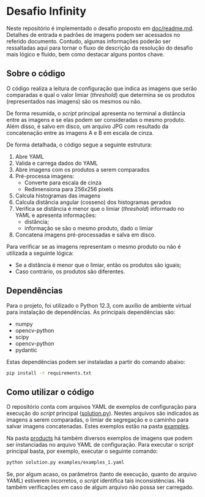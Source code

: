 # Desafio Infinity 

Neste repositório é implementado o desafio proposto em [doc/readme.md](doc/readme.md). Detalhes de entrada e padrões de imagens podem ser acessados no referido documento. Contudo, algumas informações poderão ser ressaltadas aqui para tornar o fluxo de descrição da resolução do desafio mais lógico e fluido, bem como destacar alguns pontos chave.

## Sobre o código

O código realiza a leitura de configuração que indica as imagens que serão comparadas e qual o valor limiar (*threshold*) que determina se os produtos (representados nas imagens) são os mesmos ou não.

De forma resumida, o *script* principal apresenta no terminal a distância entre as imagens e se elas podem ser consideradas o mesmo produto. Além disso, é salvo em disco, um arquivo JPG com resultado da concatenação entre as imagens A e B em escala de cinza.

De forma detalhada, o código segue a seguinte estrutura:

1. Abre YAML
2. Valida e carrega dados do YAML
3. Abre imagens com os produtos a serem comparados
4. Pré-processa imagens:
    - Converte para escala de cinza
    - Redimensiona para 256x256 pixels 
5. Calcula histogramas das imagens
6. Calcula distância angular (cosseno) dos histogramas gerados
7. Verifica se distância é menor que o limiar (*threshold*) informado no YAML e apresenta informações:
    - distância;
    - informação se são o mesmo produto, dado o limiar
8. Concatena imagens pré-processadas e salva em disco.

Para verificar se as imagens representam o mesmo produto ou não é utilizada a seguinte lógica: 
- Se a distância é menor que o limiar, então os produtos são iguais;
- Caso contrário, os produtos são diferentes.


## Dependências

Para o projeto, foi utilizado o Python 12.3, com auxílio de ambiente virtual para instalação de dependências. As principais dependências são:

- numpy
- opencv-python
- scipy
- opencv-python
- pydantic

Estas dependências podem ser instaladas a partir do comando abaixo:

```bash 
pip install -r requirements.txt
```

## Como utilizar o código

O repositório conta com arquivos YAML de exemplos de configuração para execução do *script* principal ([solution.py](solution.py)). Nestes arquivos são indicados as imagens a serem comparadas, o limiar de segregação e o caminho para salvar imagens concatenadas. Estes exemplos estão na pasta [examples](examples/).

Na pasta [products](products/) há também diversos exemplos de imagens que podem ser instanciadas no arquivo YAML de configuração. Para executar o *script* principal basta, por exemplo, executar o seguinte comando:

```bash
python solution.py examples/examples_1.yaml
```

Se, por algum acaso, os parâmetros (tanto de execução, quanto do arquivo YAML) estiverem incorretos, o *script* identifica tais inconsistências. Há também verificações em caso de algum arquivo não possa ser carregado.


